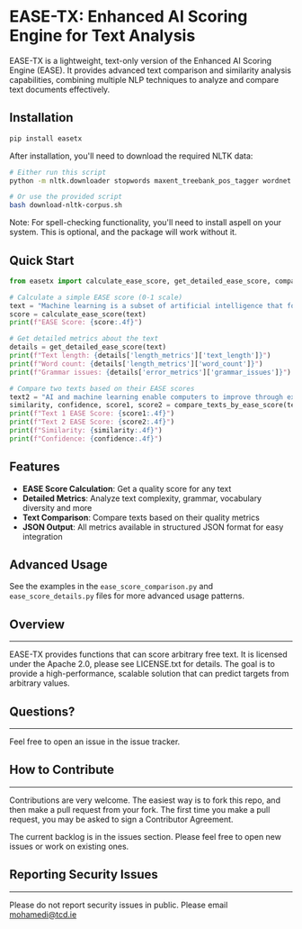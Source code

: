 # EASE-TX: Enhanced AI Scoring Engine for Text Analysis

EASE-TX is a lightweight, text-only version of the Enhanced AI Scoring Engine (EASE). It provides advanced text comparison and similarity analysis capabilities, combining multiple NLP techniques to analyze and compare text documents effectively.

## Installation

```bash
pip install easetx
```

After installation, you'll need to download the required NLTK data:

```bash
# Either run this script
python -m nltk.downloader stopwords maxent_treebank_pos_tagger wordnet punkt

# Or use the provided script
bash download-nltk-corpus.sh
```

Note: For spell-checking functionality, you'll need to install aspell on your system. This is optional, and the package will work without it.

## Quick Start

```python
from easetx import calculate_ease_score, get_detailed_ease_score, compare_texts_by_ease_score

# Calculate a simple EASE score (0-1 scale)
text = "Machine learning is a subset of artificial intelligence that focuses on developing systems that can learn from data."
score = calculate_ease_score(text)
print(f"EASE Score: {score:.4f}")

# Get detailed metrics about the text
details = get_detailed_ease_score(text)
print(f"Text length: {details['length_metrics']['text_length']}")
print(f"Word count: {details['length_metrics']['word_count']}")
print(f"Grammar issues: {details['error_metrics']['grammar_issues']}")

# Compare two texts based on their EASE scores
text2 = "AI and machine learning enable computers to improve through experience."
similarity, confidence, score1, score2 = compare_texts_by_ease_score(text, text2)
print(f"Text 1 EASE Score: {score1:.4f}")
print(f"Text 2 EASE Score: {score2:.4f}")
print(f"Similarity: {similarity:.4f}")
print(f"Confidence: {confidence:.4f}")
```

## Features

- **EASE Score Calculation**: Get a quality score for any text
- **Detailed Metrics**: Analyze text complexity, grammar, vocabulary diversity and more
- **Text Comparison**: Compare texts based on their quality metrics
- **JSON Output**: All metrics available in structured JSON format for easy integration

## Advanced Usage

See the examples in the `ease_score_comparison.py` and `ease_score_details.py` files for more advanced usage patterns.

## Overview
---------------------
EASE-TX provides functions that can score arbitrary free text.
It is licensed under the Apache 2.0, please see LICENSE.txt for details.
The goal is to provide a high-performance, scalable solution that can predict targets from arbitrary values.

## Questions?
---------------------
Feel free to open an issue in the issue tracker.

## How to Contribute
-----------------
Contributions are very welcome. The easiest way is to fork this repo, and then
make a pull request from your fork. The first time you make a pull request, you
may be asked to sign a Contributor Agreement.

The current backlog is in the issues section. Please feel free to open new issues or work on existing ones.

## Reporting Security Issues
--------------------------
Please do not report security issues in public. Please email mohamedi@tcd.ie
